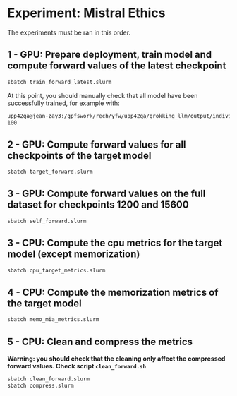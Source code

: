 # Experiment: Mistral Ethics

The experiments must be ran in this order.

## 1 - GPU: Prepare deployment, train model and compute forward values of the latest checkpoint

```bash
sbatch train_forward_latest.slurm
```

At this point, you should manually check that all model have been successfully trained, for example with:

```bash
upp42qa@jean-zay3:/gpfswork/rech/yfw/upp42qa/grokking_llm/output/individual$ find . -type d -name checkpoint-15600 | wc -l
100
```

## 2 - GPU: Compute forward values for all checkpoints of the target model

```bash
sbatch target_forward.slurm
```

## 3 - GPU: Compute forward values on the full dataset for checkpoints 1200 and 15600

```bash
sbatch self_forward.slurm
```

## 3 - CPU: Compute the cpu metrics for the target model (except memorization)

```bash
sbatch cpu_target_metrics.slurm
```

## 4 - CPU: Compute the memorization metrics of the target model

```bash
sbatch memo_mia_metrics.slurm
```

## 5 - CPU: Clean and compress the metrics

**Warning: you should check that the cleaning only affect the compressed forward values. Check script `clean_forward.sh`**

```bash
sbatch clean_forward.slurm
sbatch compress.slurm
```
